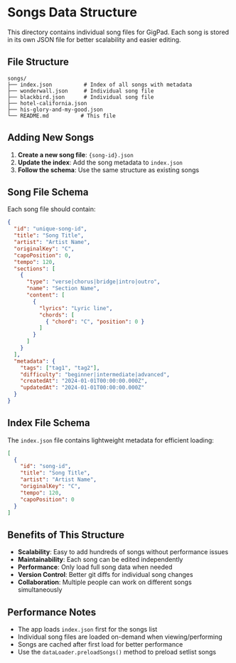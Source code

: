 # Songs Data Structure

This directory contains individual song files for GigPad. Each song is stored in its own JSON file for better scalability and easier editing.

## File Structure

```
songs/
├── index.json          # Index of all songs with metadata
├── wonderwall.json     # Individual song file
├── blackbird.json      # Individual song file
├── hotel-california.json
├── his-glory-and-my-good.json
└── README.md          # This file
```

## Adding New Songs

1. **Create a new song file**: `{song-id}.json`
2. **Update the index**: Add the song metadata to `index.json`
3. **Follow the schema**: Use the same structure as existing songs

## Song File Schema

Each song file should contain:

```json
{
  "id": "unique-song-id",
  "title": "Song Title",
  "artist": "Artist Name",
  "originalKey": "C",
  "capoPosition": 0,
  "tempo": 120,
  "sections": [
    {
      "type": "verse|chorus|bridge|intro|outro",
      "name": "Section Name",
      "content": [
        {
          "lyrics": "Lyric line",
          "chords": [
            { "chord": "C", "position": 0 }
          ]
        }
      ]
    }
  ],
  "metadata": {
    "tags": ["tag1", "tag2"],
    "difficulty": "beginner|intermediate|advanced",
    "createdAt": "2024-01-01T00:00:00.000Z",
    "updatedAt": "2024-01-01T00:00:00.000Z"
  }
}
```

## Index File Schema

The `index.json` file contains lightweight metadata for efficient loading:

```json
[
  {
    "id": "song-id",
    "title": "Song Title",
    "artist": "Artist Name",
    "originalKey": "C",
    "tempo": 120,
    "capoPosition": 0
  }
]
```

## Benefits of This Structure

- **Scalability**: Easy to add hundreds of songs without performance issues
- **Maintainability**: Each song can be edited independently
- **Performance**: Only load full song data when needed
- **Version Control**: Better git diffs for individual song changes
- **Collaboration**: Multiple people can work on different songs simultaneously

## Performance Notes

- The app loads `index.json` first for the songs list
- Individual song files are loaded on-demand when viewing/performing
- Songs are cached after first load for better performance
- Use the `dataLoader.preloadSongs()` method to preload setlist songs

